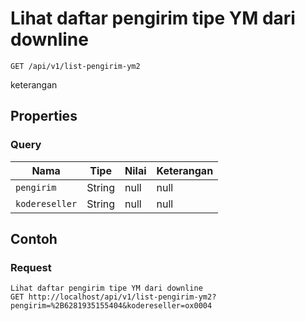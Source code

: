 # Lihat daftar pengirim tipe YM dari downline
```http
GET /api/v1/list-pengirim-ym2
```
keterangan
## Properties
### Query
Nama | Tipe | Nilai | Keterangan
--- | --- | --- | ---
<code>pengirim</code> | String | null | null
<code>kodereseller</code> | String | null | null

## Contoh

### Request
```http
Lihat daftar pengirim tipe YM dari downline
GET http://localhost/api/v1/list-pengirim-ym2?pengirim=%2B6281935155404&kodereseller=ox0004
```
